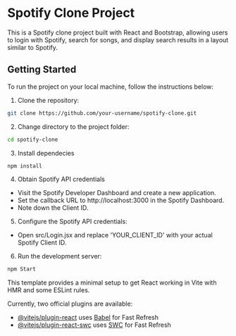 # Spotify Clone Project

This is a Spotify clone project built with React and Bootstrap, allowing users to login with Spotify, search for songs, and display search results in a layout similar to Spotify.

## Getting Started

To run the project on your local machine, follow the instructions below:

1. Clone the repository:

```bash
git clone https://github.com/your-username/spotify-clone.git
```

2. Change directory to the project folder:
```bash
cd spotify-clone
```

3. Install dependecies
```bash
npm install
```

4. Obtain Spotify API credentials 
- Visit the Spotify Developer Dashboard and create a new application.
- Set the callback URL to http://localhost:3000 in the Spotify Dashboard.
- Note down the Client ID.

5. Configure the Spotify API credentials:
- Open src/Login.jsx and replace 'YOUR_CLIENT_ID' with your actual Spotify Client ID.

6. Run the development server:
```bash
npm Start
```

This template provides a minimal setup to get React working in Vite with HMR and some ESLint rules.

Currently, two official plugins are available:

- [@vitejs/plugin-react](https://github.com/vitejs/vite-plugin-react/blob/main/packages/plugin-react/README.md) uses [Babel](https://babeljs.io/) for Fast Refresh
- [@vitejs/plugin-react-swc](https://github.com/vitejs/vite-plugin-react-swc) uses [SWC](https://swc.rs/) for Fast Refresh

